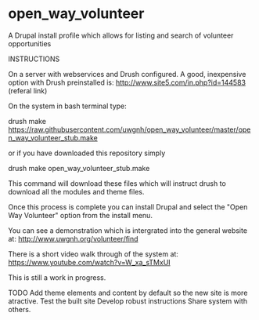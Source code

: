 # open_way_volunteer
A Drupal install profile which allows for listing and search of volunteer opportunities

INSTRUCTIONS

On a server with webservices and Drush configured. A good, inexpensive option with Drush preinstalled is: http://www.site5.com/in.php?id=144583 (referal link)

On the system in bash terminal type:

drush make https://raw.githubusercontent.com/uwgnh/open_way_volunteer/master/open_way_volunteer_stub.make

or if you have downloaded this repository simply

drush make open_way_volunteer_stub.make

This command will download these files which will instruct drush to download all the modules and theme files.

Once this process is complete you can install Drupal and select the "Open Way Volunteer" option from the install menu.

You can see a demonstration which is intergrated into the general website at: http://www.uwgnh.org/volunteer/find

There is a short video walk through of the system at: https://www.youtube.com/watch?v=W_xa_sTMxUI

This is still a work in progress. 

TODO
Add theme elements and content by default so the new site is more atractive.
Test the built site
Develop robust instructions
Share system with others.
